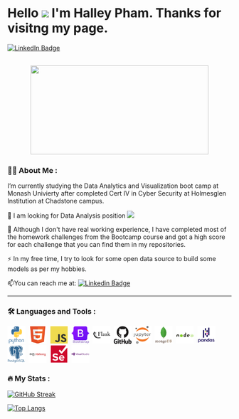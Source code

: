 <h1>
  Hello 
  <img src="https://media.giphy.com/media/hvRJCLFzcasrR4ia7z/giphy.gif" width="30px"/>
  I'm Halley Pham. Thanks for visitng my page.
</h1>

<div id="badges">
  <a href="https://www.linkedin.com/in/halley-pham-83425590">
    <img src="https://img.shields.io/badge/LinkedIn-blue?style=for-the-badge&logo=linkedin&logoColor=white" alt="LinkedIn Badge"/>  
  </a>  
  </div>
  <div><img src="https://komarev.com/ghpvc/?username=Alphaomegainfinity&style=flat-square&color=blue" alt=""/></div>
 <div align="center"> 
<p><a href="https://giphy.com/gifs/city-marketing-public-gh0RRgkTXedvF0pDc0"></a></p>
</div>

<div align="center">
  <img src="https://media.giphy.com/media/dWesBcTLavkZuG35MI/giphy.gif" width="400" height="200"/>
</div>

### :man_technologist: About Me :
I’m currently studying the Data Analytics and Visualization boot camp at Monash Univierty after completed Cert IV in Cyber Security at Holmesglen Institution at Chadstone campus.

:telescope: I am looking for Data Analysis position <img src="https://media.giphy.com/media/WUlplcMpOCEmTGBtBW/giphy.gif" width="30">

:seedling: Although I don't have real working experience, I have completed most of the homework challenges from the Bootcamp course and got a high score for each challenge that you can find them in my repositories.

:zap: In my free time, I try to look for some open data source to build some models as per my hobbies.

:mailbox:You can reach me at: [![Linkedin Badge](https://img.shields.io/badge/-HalleyPham-blue?style=flat&logo=Linkedin&logoColor=white)]("https://www.linkedin.com/in/halley-pham-83425590")

---

### :hammer_and_wrench: Languages and Tools :
<div>
  <img src="https://github.com/devicons/devicon/blob/master/icons/python/python-original-wordmark.svg" title="Python" alt="Python" width="40" height="40"/>&nbsp;
  <img src="https://github.com/devicons/devicon/blob/master/icons/html5/html5-original.svg" title="HTML5" alt="HTML" width="40" height="40"/>&nbsp;
  <img src="https://github.com/devicons/devicon/blob/master/icons/javascript/javascript-original.svg" title="JavaScript" alt="JavaScript" width="40" height="40"/>&nbsp;
  <img src="https://github.com/devicons/devicon/blob/master/icons/bootstrap/bootstrap-original-wordmark.svg" title="BootStrap" alt= "Bootstrap" width="40" height="40"/>&nbsp;
  <img src="https://github.com/devicons/devicon/blob/master/icons/flask/flask-original-wordmark.svg" title="Flask"  alt="Flask" width="40" height="40"/>&nbsp;
  <img src="https://github.com/devicons/devicon/blob/master/icons/github/github-original-wordmark.svg" title="GitHub" alt="GitHub" width="40" height="40"/>
  <img src="https://github.com/devicons/devicon/blob/master/icons/jupyter/jupyter-original-wordmark.svg" title="Jupyter"  alt="Jupyter" width="40" height="40"/>&nbsp;
  <img src="https://github.com/devicons/devicon/blob/master/icons/mongodb/mongodb-original-wordmark.svg" title="MongoDB" alt="MongoDB" width="40" height="40"/>&nbsp;
  <img src="https://github.com/devicons/devicon/blob/master/icons/nodejs/nodejs-original-wordmark.svg" title="NodeJS" alt="NodeJS" width="40" height="40"/>&nbsp;
  <img src="https://github.com/devicons/devicon/blob/master/icons/pandas/pandas-original-wordmark.svg" title="Pandas" alt="Pandas" width="40" height="40"/>&nbsp;
  <img src="https://github.com/devicons/devicon/blob/master/icons/postgresql/postgresql-plain-wordmark.svg" title="PostgreSQL" alt="PostgreSQL" width="40" height="40"/>&nbsp;
  <img src="https://github.com/devicons/devicon/blob/master/icons/sqlalchemy/sqlalchemy-original-wordmark.svg" title="SQL Alchemy" alt="SQL Alchemy" width="40" height="40"/>&nbsp;
  <img src="https://github.com/devicons/devicon/blob/master/icons/selenium/selenium-original.svg" title="Selenium" alt="Selenium" width="40" height="40"/>&nbsp;
  <img src="https://github.com/devicons/devicon/blob/master/icons/visualstudio/visualstudio-plain-wordmark.svg" title="Visual Studio Code" alt="VSCode" width="40" height="40"/>&nbsp;
    
</div>
<div>
  
### :fire: My Stats :

[![GitHub Streak](http://github-readme-streak-stats.herokuapp.com?user=Alphaomegainfinity&theme=dark&date_format=j%20M%5B%20Y%5D)](https://git.io/streak-stats)  

  
[![Top Langs](https://github-readme-stats.vercel.app/api/top-langs/?username=Alphaomegainfinity&layout=compact&theme=vision-friendly-dark)](https://github.com/anuraghazra/github-readme-stats)
 
</div> 

<!---
Alphaomegainfinity/Alphaomegainfinity is a ✨ special ✨ repository because its `README.md` (this file) appears on your GitHub profile.
You can click the Preview link to take a look at your changes.
--->



